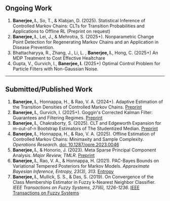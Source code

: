 ## Ongoing Work
1. **Banerjee, I.**, So, T., & Klabjan, D. (2025). Statistical Inference of Controlled Markov Chains: CLTs for Transition Probabilities and Applications to Offline RL (Preprint on request)
1. **Banerjee, I.**, Lei, J., & Mehrotra, S. (2025+). Nonparametric Change Point Detection for Regenerating Markov Chains and an Application in Disease Prevention.
1. Bhattacharyya, R., Zhang, J., Li, L. , **Banerjee, I.**, Hong, C. (2025+) An MDP Treatment to Cost Effective Healtchare
1. Gupta, V., Gurvich, I., **Banerjee, I.** (2025+) Optimal Control Problem for Particle Filters with Non-Gaussian Noise.
---

## Submitted/Published Work
1. **Banerjee, I.**, Honnappa, H., & Rao, V. A. (2024+). Adaptive Estimation of the Transition Densities of Controlled Markov Chains. [Preprint](https://arxiv.org/abs/2505.14458)
1. **Banerjee, I.**, Gurvich, I. (2025+). Goggin's Corrected Kalman Filter: Guarantees and Filtering Regimes. [Preprint](https://arxiv.org/abs/2502.14053)
1. **Banerjee, I.**, Chakraborty, S. (2025). CLT and Edgeworth Expansion for m-out-of-n Bootstrap Estimators of The Studentized Median. [Preprint](https://arxiv.org/abs/2505.11725)
1. **Banerjee, I.**, Honnappa, H., & Rao, V. A. (2025). Offline Estimation of Controlled Markov Chains: Minimaxity and Sample Complexity. *Operations Research*. [doi: 10.1287/opre.2023.0046](https://doi.org/10.1287/opre.2023.0046)
1. **Banerjee, I.**, & Honorio, J. (2023). Meta Sparse Principal Component Analysis. *Major Review, TMLR*. [Preprint](https://arxiv.org/abs/2211.07092)
1. **Banerjee, I.**, Rao, V. A., & Honnappa, H. (2021). PAC-Bayes Bounds on Variational Tempered Posteriors for Markov Models. *Approximate Bayesian Inference, Entropy, 23(3), 313.* [Entropy](https://www.mdpi.com/1099-4300/23/3/313)
1. **Banerjee, I.**, Mullick, S. S., & Das, S. (2019). On Convergence of the Class Membership Estimator in Fuzzy k-Nearest Neighbor Classifier. *IEEE Transactions on Fuzzy Systems, 27(6), 1226-1236.* [IEEE Transactions on Fuzzy Systems](https://ieeexplore.ieee.org/abstract/document/8481381)
